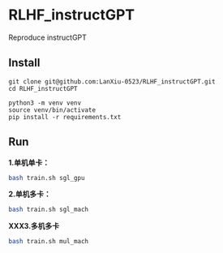 # RLHF_instructGPT
Reproduce instructGPT

## Install
```
git clone git@github.com:LanXiu-0523/RLHF_instructGPT.git
cd RLHF_instructGPT

python3 -m venv venv
source venv/bin/activate
pip install -r requirements.txt
```

## Run
**1.单机单卡：**
```bash
bash train.sh sgl_gpu
```
**2.单机多卡：**
```bash
bash train.sh sgl_mach
```
**XXX3.多机多卡**
```bash
bash train.sh mul_mach
```
